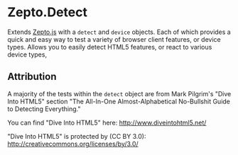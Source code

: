 # Zepto.Detect

Extends [Zepto.js](https://github.com/madrobby/zepto) with a `detect` and 
`device` objects. Each of which provides a quick and easy way to test a variety
of browser client features, or device types. Allows you to easily detect HTML5
features, or react to various device types,

## Attribution
A majority of the tests within the `detect` object are from Mark Pilgrim's
"Dive Into HTML5" section "The All-In-One Almost-Alphabetical No-Bullshit
Guide to Detecting Everything."

You can find "Dive Into HTML5" here: http://www.diveintohtml5.net/

"Dive Into HTML5" is protected by (CC BY 3.0):
http://creativecommons.org/licenses/by/3.0/